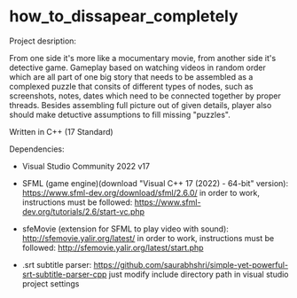 # how_to_dissapear_completely

Project desription:

From one side it's more like a mocumentary movie, from another side it's detective game. Gameplay based on watching videos in random order which are all part of one big story that needs to be assembled as a complexed puzzle that consits of different types of nodes, such as screenshots, notes, dates which need to be connected together by proper threads.
Besides assembling full picture out of given details, player also should make detuctive assumptions to fill missing "puzzles".

Written in C++ (17 Standard)

Dependencies:

- Visual Studio Community 2022 v17
- SFML (game engine)(download "Visual C++ 17 (2022) - 64-bit" version): https://www.sfml-dev.org/download/sfml/2.6.0/
    in order to work, instructions must be followed:
        https://www.sfml-dev.org/tutorials/2.6/start-vc.php
    
- sfeMovie (extension for SFML to play video with sound): http://sfemovie.yalir.org/latest/
    in order to work, instructions must be followed:
        http://sfemovie.yalir.org/latest/start.php

- .srt subtitle parser: https://github.com/saurabhshri/simple-yet-powerful-srt-subtitle-parser-cpp
    just modify include directory path in visual studio project settings
